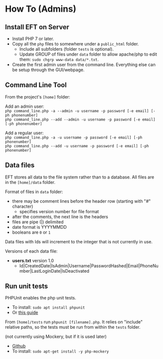 # How To (Admins)

## Install EFT on Server

- Install PHP 7 or later.
- Copy all the `php` files to somewhere under a `public_html` folder.
  - Include all subfolders (folder `tests` is optional).
  - Update GROUP of files under `data` folder to allow apache/php to edit them: `sudo chgrp www-data data/*.txt`. 
- Create the first admin user from the command line. Everything else can be setup through the GUI/webpage.
  
## Command Line Tool

From the project's `[home]` folder:

Add an admin user:    
`php command_line.php -a --admin -u username -p password [-e email] [-ph phonenumber]`  
`php command_line.php --add --admin -u username -p password [-e email] [-ph phonenumber]`  

Add a regular user:  
`php command_line.php -a -u username -p password [-e email] [-ph phonenumber]`  
`php command_line.php --add -u username -p password [-e email] [-ph phonenumber]`  
  
## Data files

EFT stores all data to the file system rather than to a database. All files are in the `[home]/data` folder.

Format of files in `data` folder:
- there may be comment lines before the header row (starting with "#" character)
  - specifies version number for file format
- after the comments, the next line is the headers
- files are pipe (|) delimited
- date format is YYYYMMDD
- booleans are `0` or `1`

Data files with Ids will increment to the integer that is not currently in use.

Versions of each data file:
- **users.txt** version 1.0
	- Id|CreatedDate|IsAdmin|Username|PasswordHashed|Email|PhoneNumber|LastLoginDate|IsDeactivated

## Run unit tests

PHPUnit enables the php unit tests.
- To install: `sudo apt install phpunit`
- Or [this guide](https://linux.how2shout.com/3-ways-to-install-phpunit-in-ubuntu-22-04-or-20-04-lts/)

From `[home]/tests` run `phpunit [filename].php`. It relies on "include" relative paths, so the tests must be run from within the `tests` folder.

(not currently using Mockery, but if it is used later)
- [Github](https://github.com/mockery/mockery)
- To install: `sudo apt-get install -y php-mockery`

